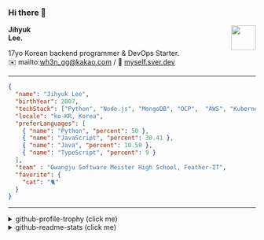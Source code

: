 ### Hi there 👋
<a href="https://litt.ly/wh3nilvyou">
<img src="https://github.githubassets.com/images/mona-loading-default.gif" width="50px" align="right">
</a>

**Jihyuk\
Lee.**

17yo Korean backend programmer & DevOps Starter.\
:envelope: mailto:wh3n_gg@kakao.com
/
:link: [myself.sver.dev](https://myself.sver.dev)

---

```json
{
  "name": "Jihyuk Lee",
  "birthYear": 2007,
  "techStack": ["Python", "Node.js", "MongoDB", "OCP",  "AWS", "Kubernetes"],
  "locale": "ko-KR, Korea",
  "preferLanguages": [
    { "name": "Python", "percent": 50 },
    { "name": "JavaScript", "percent": 30.41 },
    { "name": "Java", "percent": 10.59 },
    { "name": "TypeScript", "percent": 9 }
  ],
  "team" : "Gwangju Software Meister High School, Feather-IT",
  "favorite": {
    "cat": "🐈"
  }
}
```
---
<details>
  <summary>github-profile-trophy (click me)</summary>
  
![](https://github-profile-trophy.vercel.app/?username=sverdev&row=1&column=8&theme=nord)
  
</details>
<details>
  <summary>github-readme-stats (click me)</summary>
  
<!--START_SECTION:waka-->
![Code Time](http://img.shields.io/badge/Code%20Time-161%20hrs%2047%20mins-blue)

![Lines of code](https://img.shields.io/badge/%EC%A0%80%EB%8A%94%20%EC%97%AC%ED%83%9C%EA%B9%8C%EC%A7%80%20-149.3%20thousand%20%EC%A4%84%EC%9D%98%20%EC%BD%94%EB%93%9C%EB%A5%BC%20%EC%9E%91%EC%84%B1%ED%96%88%EC%96%B4%EC%9A%94.-blue)

**저는 저녁형 인간이에요. 🦉** 

```text
🌞 아침                     32 commits          ███░░░░░░░░░░░░░░░░░░░░░░   12.21 % 
🌆 낮　                     63 commits          ██████░░░░░░░░░░░░░░░░░░░   24.05 % 
🌃 저녁                     115 commits         ███████████░░░░░░░░░░░░░░   43.89 % 
🌙 밤　                     52 commits          █████░░░░░░░░░░░░░░░░░░░░   19.85 % 
```


📊 **저는 이번주를 이렇게 시간을 보냈어요.** 

```text
🕑︎ Timezone: Asia/Seoul

💬 프로그래밍 언어들: 
YAML                     5 hrs 54 mins       ████████░░░░░░░░░░░░░░░░░   33.90 % 
TypeScript               4 hrs 14 mins       ██████░░░░░░░░░░░░░░░░░░░   24.29 % 
JavaScript               3 hrs 29 mins       █████░░░░░░░░░░░░░░░░░░░░   19.98 % 
Markdown                 1 hr 25 mins        ██░░░░░░░░░░░░░░░░░░░░░░░   08.12 % 
Python                   1 hr 5 mins         ██░░░░░░░░░░░░░░░░░░░░░░░   06.25 % 

🔥 에디터들: 
VS Code                  17 hrs 27 mins      █████████████████████████   100.00 % 

💻 운영 체제들: 
Windows                  17 hrs 27 mins      █████████████████████████   100.00 % 
```


 Last Updated on 23/11/2023 18:38:02 UTC
<!--END_SECTION:waka-->

</details>

</div>

